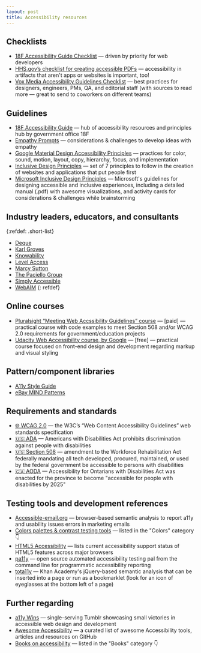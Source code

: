```yaml
---
layout: post
title: Accessibility resources
---
```


## Checklists
- [18F Accessibility Guide Checklist](https://accessibility.18f.gov/checklist/) — driven by priority for web developers
- [HHS.gov’s checklist for creating accessible PDFs](https://www.hhs.gov/web/section-508/making-files-accessible/pdf-required/index.html) — accessibility in artifacts that aren't apps or websites is important, too!
- [Vox Media Accessibility Guidelines Checklist](http://accessibility.voxmedia.com/) — best practices for designers, engineers, PMs, QA, and editorial staff (with sources to read more — great to send to coworkers on different teams)

## Guidelines
- [18F Accessibility Guide](https://accessibility.18f.gov/) — hub of accessibility resources and principles hub by government office 18F
- [Empathy Prompts](https://empathyprompts.net/) — considerations & challenges to develop ideas with empathy
- [Google Material Design Accessibility Principles](https://material.io/guidelines/usability/accessibility.html#accessibility-principles) — practices for color, sound, motion, layout, copy, hierarchy, focus, and implementation
- [Inclusive Design Principles](http://inclusivedesignprinciples.org/) — set of 7 principles to follow in the creation of websites and applications that put people first
- [Microsoft Inclusive Design Principles](https://www.microsoft.com/en-us/design/inclusive) — Microsoft's guidelines for designing accessible and inclusive experiences, including a detailed manual (.pdf) with awesome visualizations, and activity cards for considerations & challenges while brainstorming

## Industry leaders, educators, and consultants
{:refdef: .short-list}
- [Deque](https://www.deque.com/)
- [Karl Groves](http://www.karlgroves.com/)
- [Knowability](https://www.knowbility.org/)
- [Level Access](https://www.levelaccess.com/)
- [Marcy Sutton](https://marcysutton.com/)
- [The Paciello Group](https://www.paciellogroup.com/)
- [Simply Accessible](http://simplyaccessible.com/)
- [WebAIM](http://webaim.org/resources/designers/)
{: refdef}

## Online courses
- [Pluralsight “Meeting Web Accssibility Guidelines” course](https://www.pluralsight.com/courses/web-accessibility-meeting-guidelines) — [paid] — practical course with code examples to meet Section 508 and/or WCAG 2.0 requirements for government/education projects
- [Udacity Web Accessibility course, by Google](https://www.udacity.com/course/web-accessibility--ud891) — [free] — practical course focused on front-end design and development regarding markup and visual styling

## Pattern/component libraries
- [A11y Style Guide](http://a11y-style-guide.com/style-guide/)
- [eBay MIND Patterns](https://ianmcburnie.github.io/mindpatterns/index.html)

## Requirements and standards
- [🌐 WCAG 2.0](https://www.w3.org/TR/WCAG20/) — the W3C’s “Web Content Accessibility Guidelines” web standards specification
- [🇺🇸 ADA](https://www.ada.gov/) — Americans with Disabilities Act prohibits discrimination against people with disabilities
- [🇺🇸 Section 508](https://www.section508.gov/) — amendment to the Workforce Rehabilitation Act federally mandating all tech developed, procured, maintained, or used by the federal government be accessible to persons with disabilities
- [🇨🇦 AODA](https://www.ontario.ca/laws/regulation/110191) — Accessibility for Ontarians with Disabilities Act was enacted for the province to become "accessible for people with disabilities by 2025"

## Testing tools and development references
- [Accessible-email.org](http://www.accessible-email.org/) — browser-based semantic analysis to report a11y and usability issues errors in marketing emails
- [Colors palettes & contrast testing tools](#colors) — listed in the "Colors" category 👇
- [HTML5 Accessibility](http://www.html5accessibility.com/) — lists current accessibility support status of HTML5 features across major browsers
- [pa11y](http://pa11y.org/) — open source automated accessibility testing pal from the command line for programmatic accessibility reporting
- [tota11y](http://khan.github.io/tota11y/) — Khan Academy's jQuery-based semantic analysis that can be inserted into a page or run as a bookmarklet (look for an icon of eyeglasses at the bottom left of a page)

## Further regarding
- [a11y Wins](https://a11ywins.tumblr.com/) — single-serving Tumblr showcasing small victories in accessible web design and development
- [Awesome Accessibility](https://github.com/brunopulis/awesome-a11y) — a curated list of awesome Accessibility tools, articles and resources on GitHub
- [Books on accessibility](#books) — listed in the "Books" category 👇
